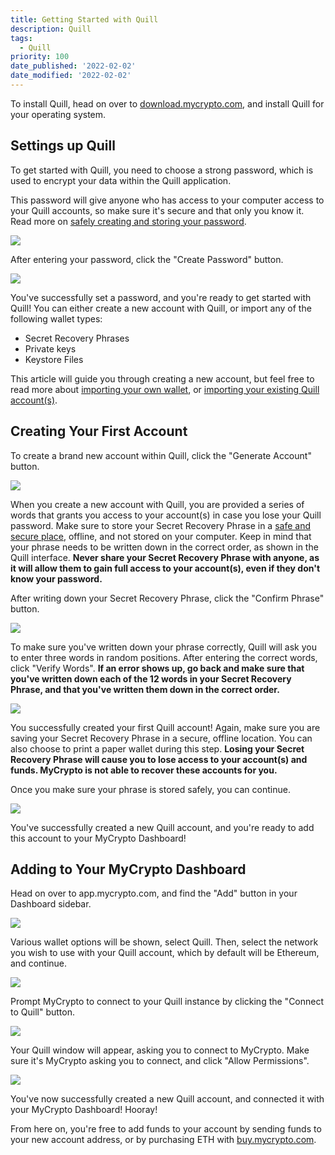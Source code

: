 ```yaml
---
title: Getting Started with Quill
description: Quill
tags:
  - Quill
priority: 100
date_published: '2022-02-02'
date_modified: '2022-02-02'
---
```


To install Quill, head on over to [download.mycrypto.com](https://download.mycrypto.com/), and install Quill for your operating system.

## Settings up Quill

To get started with Quill, you need to choose a strong password, which is used to encrypt your data within the Quill application.

This password will give anyone who has access to your computer access to your Quill accounts, so make sure it's secure and that only you know it. Read more on [safely creating and storing your password](/how-to/backup-restore/how-to-safely-create-store-your-password).

![](../../assets/how-to/quill/getting-started-with-quill/enter-password.png)

After entering your password, click the "Create Password" button.

![](../../assets/how-to/quill/getting-started-with-quill/add-account.png)

You've successfully set a password, and you're ready to get started with Quill! You can either create a new account with Quill, or import any of the following wallet types:

- Secret Recovery Phrases
- Private keys
- Keystore Files

This article will guide you through creating a new account, but feel free to read more about [importing your own wallet](/how-to/quill/how-to-import-private-key-keystore-file-phrase), or [importing your existing Quill account(s)](/how-to/quill/how-to-restore-quill-accounts).

## Creating Your First Account

To create a brand new account within Quill, click the "Generate Account" button.

![](../../assets/how-to/quill/getting-started-with-quill/generate-account.png)

When you create a new account with Quill, you are provided a series of words that grants you access to your account(s) in case you lose your Quill password. Make sure to store your Secret Recovery Phrase in a [safe and secure place](https://blog.mycrypto.com/where-is-your-wallet/), offline, and not stored on your computer. Keep in mind that your phrase needs to be written down in the correct order, as shown in the Quill interface. **Never share your Secret Recovery Phrase with anyone, as it will allow them to gain full access to your account(s), even if they don't know your password.**

After writing down your Secret Recovery Phrase, click the "Confirm Phrase" button.

![](../../assets/how-to/quill/getting-started-with-quill/verify-phrase.png)

To make sure you've written down your phrase correctly, Quill will ask you to enter three words in random positions. After entering the correct words, click "Verify Words". **If an error shows up, go back and make sure that you've written down each of the 12 words in your Secret Recovery Phrase, and that you've written them down in the correct order.**

![](../../assets/how-to/quill/getting-started-with-quill/new-account.png)

You successfully created your first Quill account! Again, make sure you are saving your Secret Recovery Phrase in a secure, offline location. You can also choose to print a paper wallet during this step. **Losing your Secret Recovery Phrase will cause you to lose access to your account(s) and funds. MyCrypto is not able to recover these accounts for you.**

Once you make sure your phrase is stored safely, you can continue.

![](../../assets/how-to/quill/getting-started-with-quill/set-up-new-account.png)

You've successfully created a new Quill account, and you're ready to add this account to your MyCrypto Dashboard!

## Adding to Your MyCrypto Dashboard

Head on over to app.mycrypto.com, and find the "Add" button in your Dashboard sidebar.

![](../../assets/how-to/quill/getting-started-with-quill/quill-wallet-option.png)

Various wallet options will be shown, select Quill. Then, select the network you wish to use with your Quill account, which by default will be Ethereum, and continue.

![](../../assets/how-to/quill/getting-started-with-quill/connect-to-quill.png)

Prompt MyCrypto to connect to your Quill instance by clicking the "Connect to Quill" button.

![](../../assets/how-to/quill/getting-started-with-quill/quill-prompt.png)

Your Quill window will appear, asking you to connect to MyCrypto. Make sure it's MyCrypto asking you to connect, and click "Allow Permissions".

![](../../assets/how-to/quill/getting-started-with-quill/account-added.png)

You've now successfully created a new Quill account, and connected it with your MyCrypto Dashboard! Hooray!

From here on, you're free to add funds to your account by sending funds to your new account address, or by purchasing ETH with [buy.mycrypto.com](https://buy.mycrypto.com/).
